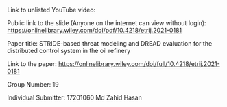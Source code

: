 Link to unlisted YouTube video:


Public link to the slide (Anyone on the internet can view without login):
https://onlinelibrary.wiley.com/doi/pdf/10.4218/etrij.2021-0181

Paper title:
STRIDE-based threat modeling and DREAD evaluation for the distributed control system in the oil refinery

Link to the paper:
https://onlinelibrary.wiley.com/doi/full/10.4218/etrij.2021-0181

Group Number:
19

Individual Submitter:
17201060 Md Zahid Hasan
